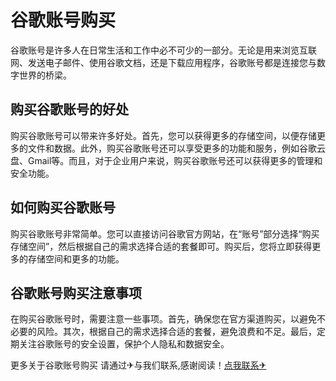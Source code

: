 # 谷歌账号购买

谷歌账号是许多人在日常生活和工作中必不可少的一部分。无论是用来浏览互联网、发送电子邮件、使用谷歌文档，还是下载应用程序，谷歌账号都是连接您与数字世界的桥梁。

## 购买谷歌账号的好处

购买谷歌账号可以带来许多好处。首先，您可以获得更多的存储空间，以便存储更多的文件和数据。此外，购买谷歌账号还可以享受更多的功能和服务，例如谷歌云盘、Gmail等。而且，对于企业用户来说，购买谷歌账号还可以获得更多的管理和安全功能。

## 如何购买谷歌账号

购买谷歌账号非常简单。您可以直接访问谷歌官方网站，在“账号”部分选择“购买存储空间”，然后根据自己的需求选择合适的套餐即可。购买后，您将立即获得更多的存储空间和更多的功能。

## 谷歌账号购买注意事项

在购买谷歌账号时，需要注意一些事项。首先，确保您在官方渠道购买，以避免不必要的风险。其次，根据自己的需求选择合适的套餐，避免浪费和不足。最后，定期关注谷歌账号的安全设置，保护个人隐私和数据安全。

更多关于谷歌账号购买 请通过✈与我们联系,感谢阅读！[点我联系✈](https://faq.G208.com)